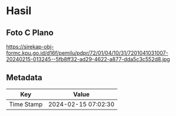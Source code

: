 # Hasil

## Foto C Plano

https://sirekap-obj-formc.kpu.go.id/d16f/pemilu/pdpr/72/01/04/10/31/7201041031007-20240215-013245--5fb8ff32-ad29-4622-a877-dda5c3c552d8.jpg


## Metadata

| Key        | Value               |
| ---------- | ------------------- |
| Time Stamp | 2024-02-15 07:02:30 |



